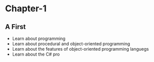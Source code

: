 # Chapter-1
<h2>A First </h2>
<ul>
<li> Learn about programming </li>
<li> Learn about procedural and object-oriented programming </li>
<li> Learn about the features of object-oriented programming languegs </li>
<li> Learn about the C# pro



</ul>




